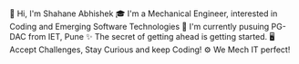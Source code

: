 👋 Hi, I'm Shahane Abhishek
🎓 I'm a Mechanical Engineer, interested in Coding and Emerging Software Technologies
🔭 I'm currently pusuing PG-DAC from IET, Pune
✨ The secret of getting ahead is getting started.
🖥️ Accept Challenges, Stay Curious and keep Coding!
⚙ We Mech IT perfect!

<!---
Abhis0702/Abhis0702 is a ✨ special ✨ repository because its `README.md` (this file) appears on your GitHub profile.
You can click the Preview link to take a look at your changes.
--->
